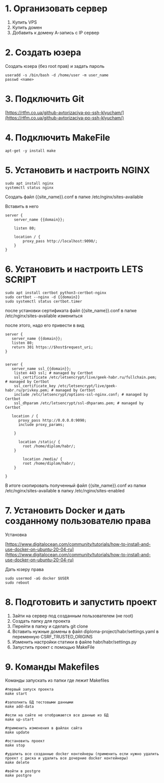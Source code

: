 # 1. Организовать сервер 



1. Купить VPS
2. Купить домен
3. Добавить к домену А-запись с IP сервер


# 2. Создать юзера

Создать юзера (без root прав) и задать пароль

```
useradd -s /bin/bash -d /home/user -m user_name
passwd <name>
```


# 3. Подключить Git

[https://rtfm.co.ua/github-avtorizaciya-po-ssh-klyucham/](https://rtfm.co.ua/github-avtorizaciya-po-ssh-klyucham/) 


# 4. Подключить MakeFile


```
apt-get -y install make
```



# 5. Установить и настроить NGINX


```
sudo apt install nginx
systemctl status nginx
```


Создать файл {{site_name}}.conf в папке /etc/nginx/sites-available

Вставить в него 


```
server {
    server_name {{domain}};

    listen 80;

    location / {
        proxy_pass http://localhost:9090/;
    }
}
```



# 6. Установить и настроить LETS SCRIPT


```
sudo apt install certbot python3-certbot-nginx
sudo certbot --nginx -d {{domain}}
sudo systemctl status certbot.timer
```


после установки сертификата файл {{site_name}}.conf в папке /etc/nginx/sites-available измениться

после этого, надо его привести в вид


```
server {
   server_name {{domain}};
   listen 80;
   return 301 https://$host$request_uri;
}
    

server {
   server_name ssl_{{domain}};
    listen 443 ssl; # managed by Certbot
    ssl_certificate /etc/letsencrypt/live/geek-habr.ru/fullchain.pem; # managed by Certbot
    ssl_certificate_key /etc/letsencrypt/live/geek-habr.ru/privkey.pem; # managed by Certbot
    include /etc/letsencrypt/options-ssl-nginx.conf; # managed by Certbot
    ssl_dhparam /etc/letsencrypt/ssl-dhparams.pem; # managed by Certbot
   
   location / {
      proxy_pass http://0.0.0.0:9090;
      include proxy_params;
      
    }
   
      location /static/ {
        root /home/diplom/habr/;
    }
    
        location /media/ {
        root /home/diplom/habr/;
    }

}
```


В итоге скопировать полученный файл {{site_name}}.conf из папки /etc/nginx/sites-available в папку /etc/nginx/sites-enabled


# 7. Установить Docker и дать созданному пользователю права

Установка

[https://www.digitalocean.com/community/tutorials/how-to-install-and-use-docker-on-ubuntu-20-04-ru](https://www.digitalocean.com/community/tutorials/how-to-install-and-use-docker-on-ubuntu-20-04-ru)

Дать юзеру права


```
sudo usermod -aG docker $USER
sudo reboot
```



# 8. Подготовить и запустить проект



1. Зайти на сервер под созданным пользователем (не  root) 
2. Создать папку для проекта
3. Перейти в папку и сделать git clone
4. Вставить нужные домены в файл diploma-project/habr/settings.yaml в переменную CSRF_TRUSTED_ORIGINS
5. Изменить настройки статики в файле habr/habr/settings.py
5. Запустить проект с помощью MakeFile


# 9. Команды Makefiles

Команды запускать из папки где лежит Makefiles


```
#первый запуск проекта
make start

#заполнить БД тестовыми данными
make add-data

#если на сайте не отображаются все данные из БД
make up-start

#применить изменения в файлах сайта
make update

#остановить проект
make stop

#удалить все созданные docker контейнеры (применить если нужно удалить проект с диска и удалить все дочерние docker контейнеры)
make delete

#войти в postgre
make postgre
```

